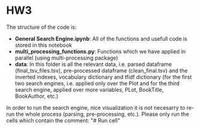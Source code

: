 # HW3

The structure of the code is:

- **General Search Engine.ipynb**: All of the functions and usefull code is stored in this notebook
- **multi_processing_functions.py**: Functions which we have applied in parallel (using multi-processing package)
- **data**: In this folder is all the relevant data, i.e. parsed dataframe (final_tsv_files.tsv), pre-processed 
dataframe (clean_final.tsv) and the inverted indexes, vocabulary 
dictionary and tfidf dictionary (for the first two search 
engines, i.e. applied only over the Plot and for the third search 
engine, applied over more variables, PLot, BookTitle, BookAuthor, 
etc.) 

In order to run the search engine, nice visualization it is not necesarry to re-run the whole process (parsing, pre-processing, etc.). 
Please only run the cells which contain the comment: "# Run cell"

